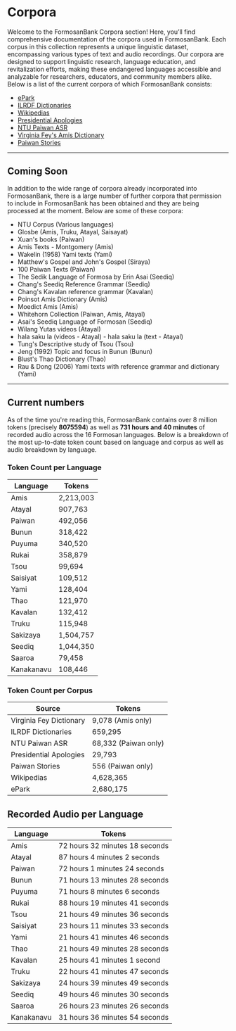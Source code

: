 # Corpora

Welcome to the FormosanBank Corpora section! Here, you’ll find comprehensive documentation of the corpora used in FormosanBank. Each corpus in this collection represents a unique linguistic dataset, encompassing various types of text and audio recordings. Our corpora are designed to support linguistic research, language education, and revitalization efforts, making these endangered languages accessible and analyzable for researchers, educators, and community members alike. Below is a list of the current corpora of which FormosanBank consists:

- [ePark]()
- [ILRDF Dictionaries]()
- [Wikipedias]()
- [Presidential Apologies]()
- [NTU Paiwan ASR]()
- [Virginia Fey's Amis Dictionary]()
- [Paiwan Stories]()

---

## Coming Soon

In addition to the wide range of corpora already incorporated into FormosanBank, there is a large number of further corpora that permission to include in FormosanBank has been obtained and they are being processed at the moment. Below are some of these corpora:

- NTU Corpus (Various languages)
- Glosbe (Amis, Truku, Atayal, Saisayat)
- Xuan's books (Paiwan)
- Amis Texts - Montgomery (Amis)
- Wakelin (1958) Yami texts (Yami)
- Matthew's Gospel and John's Gospel (Siraya)
- 100 Paiwan Texts (Paiwan)
- The Sedik Language of Formosa by Erin Asai (Seediq)
- Chang's Seediq Reference Grammar (Seediq)
- Chang's Kavalan reference grammar (Kavalan)
- Poinsot Amis Dictionary (Amis)
- Moedict Amis (Amis)
- Whitehorn Collection (Paiwan, Amis, Atayal)
- Asai's Seediq Language of Formosan (Seediq)
- Wilang Yutas videos (Atayal)
- ​hala saku la (videos - Atayal)
​- hala saku la (text - Atayal)
- Tung's Descriptive study of Tsou (Tsou)
- Jeng (1992) Topic and focus in Bunun (Bunun)
- Blust's Thao Dictionary (Thao)
- Rau & Dong (2006) Yami texts with reference grammar and dictionary (Yami)

---

## Current numbers

As of the time you're reading this, FormosanBank contains over 8 million tokens (precisely **8075594**) as well as **731 hours and 40 minutes** of recorded audio across the 16 Formosan languages. Below is a breakdown of the most up-to-date token count based on language and corpus as well as audio breakdown by language.

### Token Count per Language

| Language | Tokens |
| -------- | ------ |
| Amis | 2,213,003 |
| Atayal | 907,763 |
| Paiwan | 492,056 |
| Bunun | 318,422 |
| Puyuma | 340,520 |
| Rukai | 358,879 |
| Tsou | 99,694 |
| Saisiyat | 109,512 |
| Yami | 128,404 |
| Thao | 121,970 |
| Kavalan | 132,412 |
| Truku | 115,948 |
| Sakizaya | 1,504,757 |
| Seediq | 1,044,350 |
| Saaroa | 79,458 |
| Kanakanavu | 108,446 |

### Token Count per Corpus

| Source | Tokens |
| ------ | ------ |
| Virginia Fey Dictionary | 9,078 (Amis only) |
| ILRDF Dictionaries | 659,295 |
| NTU Paiwan ASR | 68,332 (Paiwan only) |
| Presidential Apologies | 29,793 |
| Paiwan Stories | 556 (Paiwan only) |
| Wikipedias | 4,628,365 |
| ePark | 2,680,175 |

## Recorded Audio per Language

| Language | Tokens |
| -------- | ------ |
| Amis | 72 hours 32 minutes 18 seconds |
| Atayal | 87 hours 4 minutes 2 seconds |
| Paiwan | 72 hours 1 minutes 24 seconds |
| Bunun | 71 hours 13 minutes 28 seconds |
| Puyuma | 71 hours 8 minutes 6 seconds |
| Rukai | 88 hours 19 minutes 41 seconds |
| Tsou | 21 hours 49 minutes 36 seconds |
| Saisiyat | 23 hours 11 minutes 33 seconds |
| Yami | 21 hours 41 minutes 46 seconds |
| Thao | 21 hours 49 minutes 28 seconds |
| Kavalan | 25 hours 41 minutes 1 second |
| Truku | 22 hours 41 minutes 47 seconds |
| Sakizaya | 24 hours 39 minutes 49 seconds |
| Seediq | 49 hours 46 minutes 30 seconds |
| Saaroa | 26 hours 23 minutes 26 seconds |
| Kanakanavu | 31 hours 36 minutes 54 seconds |
